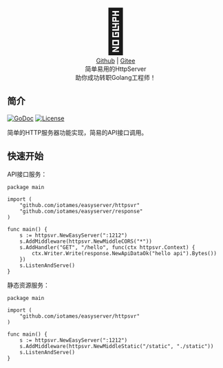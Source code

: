 <div align="center">
   <span style="font-size:100px">🧰</span>
  <br><a href="https://github.com/iotames/easyserver">Github</a> | <a href="https://gitee.com/catmes/easyserver">Gitee</a>
  <br>简单易用的HttpServer<br>助你成功转职Golang工程师！
</div>


## 简介

[![GoDoc](https://badgen.net/badge/Go/referenct)](https://pkg.go.dev/github.com/iotames/easyserver)
[![License](https://badgen.net/badge/License/MIT/green)](https://github.com/iotames/easyserver/blob/main/LICENSE)

简单的HTTP服务器功能实现，简易的API接口调用。


## 快速开始


API接口服务：

```
package main

import (
	"github.com/iotames/easyserver/httpsvr"
	"github.com/iotames/easyserver/response"
)

func main() {
	s := httpsvr.NewEasyServer(":1212")
	s.AddMiddleware(httpsvr.NewMiddleCORS("*"))
	s.AddHandler("GET", "/hello", func(ctx httpsvr.Context) {
		ctx.Writer.Write(response.NewApiDataOk("hello api").Bytes())
	})
	s.ListenAndServe()
}
```

静态资源服务：

```
package main

import (
	"github.com/iotames/easyserver/httpsvr"
)

func main() {
	s := httpsvr.NewEasyServer(":1212")
	s.AddMiddleware(httpsvr.NewMiddleStatic("/static", "./static"))
	s.ListenAndServe()
}
```